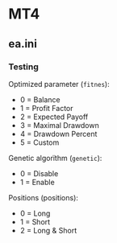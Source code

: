 # MT4

## ea.ini

### Testing

Optimized parameter (`fitnes`):

- 0 = Balance
- 1 = Profit Factor
- 2 = Expected Payoff
- 3 = Maximal Drawdown
- 4 = Drawdown Percent
- 5 = Custom

Genetic algorїthm (`genetic`):

- 0 = Disable
- 1 = Enable

Positions (positions):

- 0 = Long
- 1 = Short
- 2 = Long & Short
